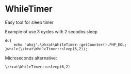 # WhileTimer
Easy tool for sleep timer

Example of use 3 cycles with 2 secodns sleep
```
do{
	echo 'ahoj'.\zkrat\WhileTimer::getCounter().PHP_EOL;
}while(\zkrat\WhileTimer::sleep(6,2));
```

Microseconds alternative:
```
\zkrat\WhileTimer::usleep(6,2)
```
